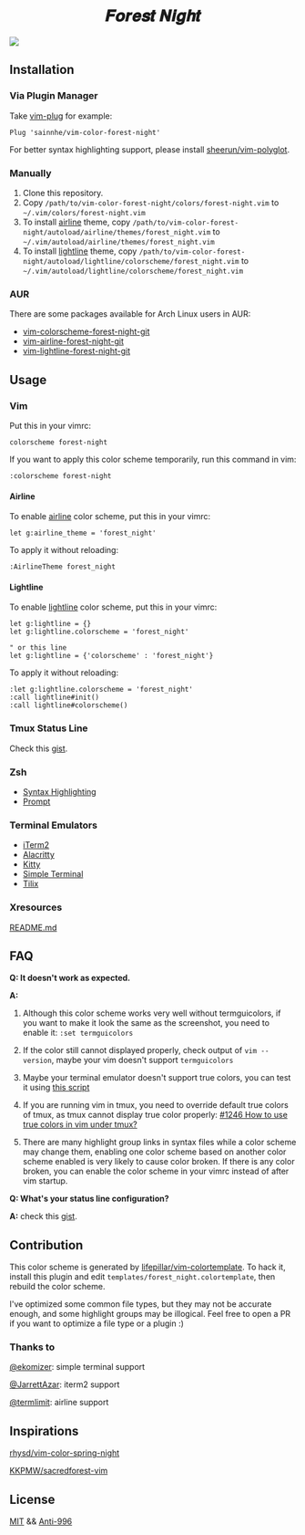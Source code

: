 <h1 align="center">
𝑭𝒐𝒓𝒆𝒔𝒕 𝑵𝒊𝒈𝒉𝒕
</h1>

![](https://user-images.githubusercontent.com/37491630/60754686-5174c100-9fd4-11e9-9efb-cec66f6c9062.png)

## Installation

### Via Plugin Manager

Take [vim-plug](https://github.com/junegunn/vim-plug) for example:

```vim
Plug 'sainnhe/vim-color-forest-night'
```

For better syntax highlighting support, please install [sheerun/vim-polyglot](https://github.com/sheerun/vim-polyglot).

### Manually

1. Clone this repository.
2. Copy `/path/to/vim-color-forest-night/colors/forest-night.vim` to `~/.vim/colors/forest-night.vim`
3. To install [airline](https://github.com/vim-airline/vim-airline) theme, copy `/path/to/vim-color-forest-night/autoload/airline/themes/forest_night.vim` to `~/.vim/autoload/airline/themes/forest_night.vim`
4. To install [lightline](https://github.com/itchyny/lightline.vim) theme, copy `/path/to/vim-color-forest-night/autoload/lightline/colorscheme/forest_night.vim` to `~/.vim/autoload/lightline/colorscheme/forest_night.vim`

### AUR

There are some packages available for Arch Linux users in AUR:

- [vim-colorscheme-forest-night-git](https://aur.archlinux.org/packages/vim-colorscheme-forest-night-git/)
- [vim-airline-forest-night-git](https://aur.archlinux.org/packages/vim-airline-forest-night-git/)
- [vim-lightline-forest-night-git](https://aur.archlinux.org/packages/vim-lightline-forest-night-git/)

## Usage

### Vim

Put this in your vimrc:

```vim
colorscheme forest-night
```

If you want to apply this color scheme temporarily, run this command in vim:

```vim
:colorscheme forest-night
```

#### Airline

To enable [airline](https://github.com/vim-airline/vim-airline) color scheme, put this in your vimrc:

```vim
let g:airline_theme = 'forest_night'
```

To apply it without reloading:

```
:AirlineTheme forest_night
```

#### Lightline

To enable [lightline](https://github.com/itchyny/lightline.vim) color scheme, put this in your vimrc:

```vim
let g:lightline = {}
let g:lightline.colorscheme = 'forest_night'

" or this line
let g:lightline = {'colorscheme' : 'forest_night'}
```

To apply it without reloading:

```vim
:let g:lightline.colorscheme = 'forest_night'
:call lightline#init()
:call lightline#colorscheme()
```

### Tmux Status Line

Check this [gist](https://gist.github.com/sainnhe/b8240bc047313fd6185bb8052df5a8fb).

### Zsh

- [Syntax Highlighting](https://github.com/sainnhe/vim-color-forest-night/tree/master/zsh#syntax-highlighting)
- [Prompt](https://github.com/sainnhe/vim-color-forest-night/tree/master/zsh#prompt)

### Terminal Emulators

- [iTerm2](./iterm2/README.md)
- [Alacritty](./alacritty/README.md)
- [Kitty](./kitty/README.md)
- [Simple Terminal](./st/README.md)
- [Tilix](./tilix/README.md)

### Xresources

[README.md](./xresources/README.md)

## FAQ

**Q: It doesn't work as expected.**

**A:**

1. Although this color scheme works very well without termguicolors, if you want to make it look the same as the screenshot, you need to enable it: `:set termguicolors`

2. If the color still cannot displayed properly, check output of `vim --version`, maybe your vim doesn't support `termguicolors`

3. Maybe your terminal emulator doesn't support true colors, you can test it using [this script](https://unix.stackexchange.com/questions/404414/print-true-color-24-bit-test-pattern)

4. If you are running vim in tmux, you need to override default true colors of tmux, as tmux cannot display true color properly: [#1246 How to use true colors in vim under tmux?](https://github.com/tmux/tmux/issues/1246)

5. There are many highlight group links in syntax files while a color scheme may change them, enabling one color scheme based on another color scheme enabled is very likely to cause color broken. If there is any color broken, you can enable the color scheme in your vimrc instead of after vim startup.

**Q: What's your status line configuration?**

**A:** check this [gist](https://gist.github.com/sainnhe/b8240bc047313fd6185bb8052df5a8fb).

## Contribution

This color scheme is generated by [lifepillar/vim-colortemplate](https://github.com/lifepillar/vim-colortemplate). To hack it, install this plugin and edit `templates/forest_night.colortemplate`, then rebuild the color scheme.

I've optimized some common file types, but they may not be accurate enough, and some highlight groups may be illogical. Feel free to open a PR if you want to optimize a file type or a plugin :)

### Thanks to

[@ekomizer](https://github.com/ekomizer): simple terminal support

[@JarrettAzar](https://github.com/JarrettAzar): iterm2 support

[@termlimit](https://github.com/termlimit): airline support

## Inspirations

[rhysd/vim-color-spring-night](https://github.com/rhysd/vim-color-spring-night)

[KKPMW/sacredforest-vim](https://github.com/KKPMW/sacredforest-vim)

## License

[MIT](./LICENSE) && [Anti-996](./Anti-996-LICENSE)
